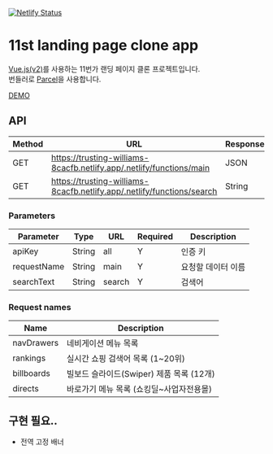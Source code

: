 [![Netlify Status](https://api.netlify.com/api/v1/badges/952d4114-1b38-49d9-9ae8-85f3f4b6d39f/deploy-status)](https://app.netlify.com/sites/trusting-williams-8cacfb/deploys)

# 11st landing page clone app

[Vue.js(v2)](https://kr.vuejs.org/v2/guide/)를 사용하는 11번가 랜딩 페이지 클론 프로젝트입니다.<br>
번들러로 [Parcel](https://parceljs.org/getting_started.html)을 사용합니다.

[DEMO](https://trusting-williams-8cacfb.netlify.app/)

## API

Method | URL | Response
--|--|--
GET | https://trusting-williams-8cacfb.netlify.app/.netlify/functions/main | JSON
GET | https://trusting-williams-8cacfb.netlify.app/.netlify/functions/search | String

### Parameters

Parameter | Type | URL | Required | Description
--|--|--|--|--
apiKey | String | all | Y | 인증 키
requestName | String | main | Y | 요청할 데이터 이름
searchText | String | search | Y | 검색어

### Request names

Name | Description
--|--
navDrawers | 네비게이션 메뉴 목록 
rankings | 실시간 쇼핑 검색어 목록 (1~20위)
billboards | 빌보드 슬라이드(Swiper) 제품 목록 (12개)
directs | 바로가기 메뉴 목록 (쇼킹딜~사업자전용몰) 

## 구현 필요..

- 전역 고정 배너

